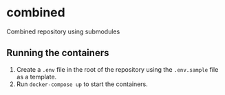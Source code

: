 # combined
Combined repository using submodules

## Running the containers

1. Create a `.env` file in the root of the repository using the `.env.sample` file as a template.
2. Run `docker-compose up` to start the containers.
